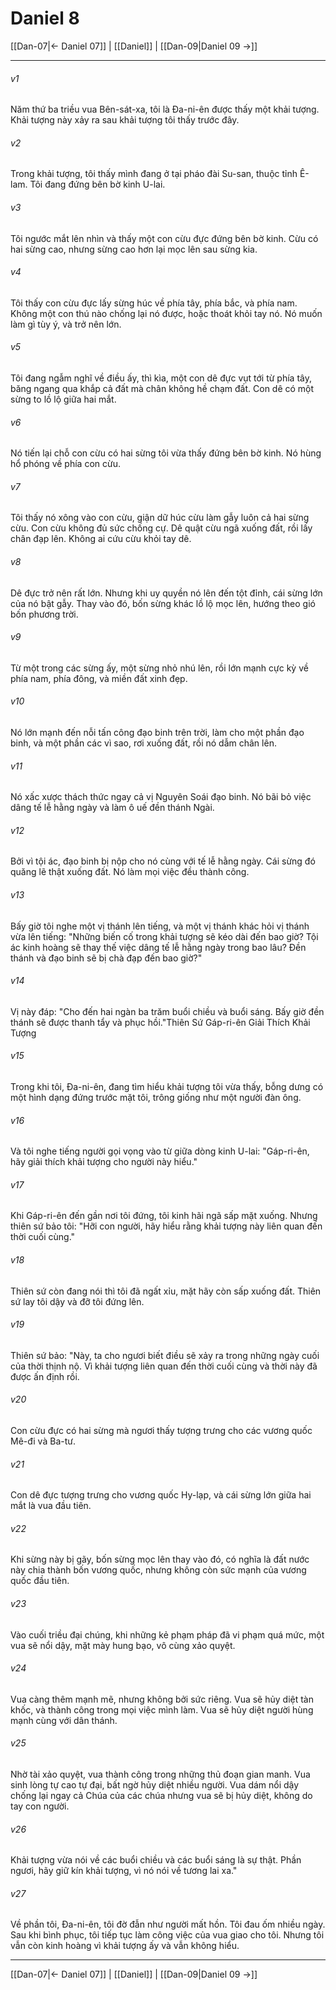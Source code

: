 # Daniel 8

[[Dan-07|← Daniel 07]] | [[Daniel]] | [[Dan-09|Daniel 09 →]]
***



###### v1 
Năm thứ ba triều vua Bên-sát-xa, tôi là Đa-ni-ên được thấy một khải tượng. Khải tượng này xảy ra sau khải tượng tôi thấy trước đây. 

###### v2 
Trong khải tượng, tôi thấy mình đang ở tại pháo đài Su-san, thuộc tỉnh Ê-lam. Tôi đang đứng bên bờ kinh U-lai. 

###### v3 
Tôi ngước mắt lên nhìn và thấy một con cừu đực đứng bên bờ kinh. Cừu có hai sừng cao, nhưng sừng cao hơn lại mọc lên sau sừng kia. 

###### v4 
Tôi thấy con cừu đực lấy sừng húc về phía tây, phía bắc, và phía nam. Không một con thú nào chống lại nó được, hoặc thoát khỏi tay nó. Nó muốn làm gì tùy ý, và trở nên lớn. 

###### v5 
Tôi đang ngẫm nghĩ về điều ấy, thì kìa, một con dê đực vụt tới từ phía tây, băng ngang qua khắp cả đất mà chân không hề chạm đất. Con dê có một sừng to lồ lộ giữa hai mắt. 

###### v6 
Nó tiến lại chỗ con cừu có hai sừng tôi vừa thấy đứng bên bờ kinh. Nó hùng hổ phóng về phía con cừu. 

###### v7 
Tôi thấy nó xông vào con cừu, giận dữ húc cừu làm gẫy luôn cả hai sừng cừu. Con cừu không đủ sức chống cự. Dê quật cừu ngã xuống đất, rồi lấy chân đạp lên. Không ai cứu cừu khỏi tay dê. 

###### v8 
Dê đực trở nên rất lớn. Nhưng khi uy quyền nó lên đến tột đỉnh, cái sừng lớn của nó bật gẫy. Thay vào đó, bốn sừng khác lồ lộ mọc lên, hướng theo gió bốn phương trời. 

###### v9 
Từ một trong các sừng ấy, một sừng nhỏ nhú lên, rồi lớn mạnh cực kỳ về phía nam, phía đông, và miền đất xinh đẹp. 

###### v10 
Nó lớn mạnh đến nỗi tấn công đạo binh trên trời, làm cho một phần đạo binh, và một phần các vì sao, rơi xuống đất, rồi nó dẫm chân lên. 

###### v11 
Nó xấc xược thách thức ngay cả vị Nguyên Soái đạo binh. Nó bãi bỏ việc dâng tế lễ hằng ngày và làm ô uế đền thánh Ngài. 

###### v12 
Bởi vì tội ác, đạo binh bị nộp cho nó cùng với tế lễ hằng ngày. Cái sừng đó quăng lẽ thật xuống đất. Nó làm mọi việc đều thành công. 

###### v13 
Bấy giờ tôi nghe một vị thánh lên tiếng, và một vị thánh khác hỏi vị thánh vừa lên tiếng: "Những biến cố trong khải tượng sẽ kéo dài đến bao giờ? Tội ác kinh hoàng sẽ thay thế việc dâng tế lễ hằng ngày trong bao lâu? Đền thánh và đạo binh sẽ bị chà đạp đến bao giờ?" 

###### v14 
Vị này đáp: "Cho đến hai ngàn ba trăm buổi chiều và buổi sáng. Bấy giờ đền thánh sẽ được thanh tẩy và phục hồi."Thiên Sứ Gáp-ri-ên Giải Thích Khải Tượng 

###### v15 
Trong khi tôi, Đa-ni-ên, đang tìm hiểu khải tượng tôi vừa thấy, bỗng dưng có một hình dạng đứng trước mặt tôi, trông giống như một người đàn ông. 

###### v16 
Và tôi nghe tiếng người gọi vọng vào từ giữa dòng kinh U-lai: "Gáp-ri-ên, hãy giải thích khải tượng cho người này hiểu." 

###### v17 
Khi Gáp-ri-ên đến gần nơi tôi đứng, tôi kinh hãi ngã sấp mặt xuống. Nhưng thiên sứ bảo tôi: "Hỡi con người, hãy hiểu rằng khải tượng này liên quan đến thời cuối cùng." 

###### v18 
Thiên sứ còn đang nói thì tôi đã ngất xỉu, mặt hãy còn sấp xuống đất. Thiên sứ lay tôi dậy và đỡ tôi đứng lên. 

###### v19 
Thiên sứ bảo: "Này, ta cho ngươi biết điều sẽ xảy ra trong những ngày cuối của thời thịnh nộ. Vì khải tượng liên quan đến thời cuối cùng và thời này đã được ấn định rồi. 

###### v20 
Con cừu đực có hai sừng mà ngươi thấy tượng trưng cho các vương quốc Mê-đi và Ba-tư. 

###### v21 
Con dê đực tượng trưng cho vương quốc Hy-lạp, và cái sừng lớn giữa hai mắt là vua đầu tiên. 

###### v22 
Khi sừng này bị gãy, bốn sừng mọc lên thay vào đó, có nghĩa là đất nước này chia thành bốn vương quốc, nhưng không còn sức mạnh của vương quốc đầu tiên. 

###### v23 
Vào cuối triều đại chúng, khi những kẻ phạm pháp đã vi phạm quá mức, một vua sẽ nổi dậy, mặt mày hung bạo, vô cùng xảo quyệt. 

###### v24 
Vua càng thêm mạnh mẽ, nhưng không bởi sức riêng. Vua sẽ hủy diệt tàn khốc, và thành công trong mọi việc mình làm. Vua sẽ hủy diệt người hùng mạnh cùng với dân thánh. 

###### v25 
Nhờ tài xảo quyệt, vua thành công trong những thủ đoạn gian manh. Vua sinh lòng tự cao tự đại, bất ngờ hủy diệt nhiều người. Vua dám nổi dậy chống lại ngay cả Chúa của các chúa nhưng vua sẽ bị hủy diệt, không do tay con người. 

###### v26 
Khải tượng vừa nói về các buổi chiều và các buổi sáng là sự thật. Phần ngươi, hãy giữ kín khải tượng, vì nó nói về tương lai xa." 

###### v27 
Về phần tôi, Đa-ni-ên, tôi đờ đẫn như người mất hồn. Tôi đau ốm nhiều ngày. Sau khi bình phục, tôi tiếp tục làm công việc của vua giao cho tôi. Nhưng tôi vẫn còn kinh hoàng vì khải tượng ấy và vẫn không hiểu.

***
[[Dan-07|← Daniel 07]] | [[Daniel]] | [[Dan-09|Daniel 09 →]]
